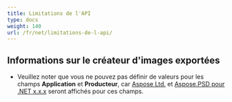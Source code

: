 ```yaml
---
title: Limitations de l'API
type: docs
weight: 140
url: /fr/net/limitations-de-l-api/
---
```


## **Informations sur le créateur d'images exportées**
- Veuillez noter que vous ne pouvez pas définir de valeurs pour les champs **Application** et **Producteur**, car [Aspose Ltd.](https://www.aspose.com) et [Aspose.PSD pour .NET x.x.x](https://products.aspose.com/psd/net) seront affichés pour ces champs.

